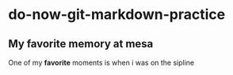 # do-now-git-markdown-practice
## My favorite memory at mesa
One of my **favorite** moments is when i was on the sipline
